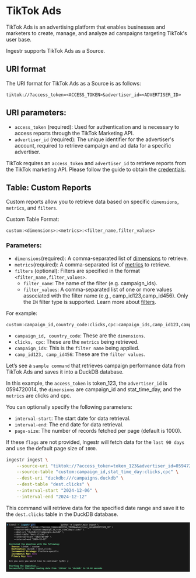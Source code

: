 # TikTok Ads
TikTok Ads is an advertising platform that enables businesses and marketers to create, manage, and analyze ad campaigns targeting TikTok's user base.

Ingestr supports TikTok Ads as a Source.

## URI format
The URI format for TikTok Ads as a Source is as follows:

```plaintext
tiktok://?access_token=<ACCESS_TOKEN>&advertiser_id=<ADVERTISER_ID>
```
## URI parameters:
- `access_token` (required): Used for authentication and is necessary to access reports through the TikTok Marketing API.
- `advertiser_id` (required): The unique identifier for the advertiser's account, required to retrieve campaign and ad data for a specific advertiser.

TikTok requires an `access_token` and `advertiser_id` to retrieve reports from the TikTok marketing API. Please follow the guide to obtain the [credentials](https://business-api.tiktok.com/portal/docs?id=1738373141733378).

## Table: Custom Reports
Custom reports allow you to retrieve data based on specific `dimensions`, `metrics`, and `filters`.

Custom Table Format:
```
custom:<dimensions>:<metrics>:<filter_name,filter_values>
```
### Parameters:
- `dimensions`(required): A comma-separated list of [dimensions](https://business-api.tiktok.com/portal/docs?id=1751443956638721) to retrieve.
- `metrics`(required): A comma-separated list of [metrics](https://business-api.tiktok.com/portal/docs?id=1751443967255553) to retrieve.
- `filters` (optional): Filters are specified in the format `<filter_name,filter_values>`. 
    - `filter_name`: The name of the filter (e.g. campaign_ids).
    - `filter_values`: A comma-separated list of one or more values associated with the filter name (e.g., camp_id123,camp_id456). Only the `IN` filter type is supported. Learn more about [filters](https://business-api.tiktok.com/portal/docs?id=1751443975608321.). 

For example: 
```
custom:campaign_id,country_code:clicks,cpc:campaign_ids,camp_id123,camp_id456
```

- `campaign_id, country_code`: These are the `dimensions`.
- `clicks, cpc`: These are the `metrics` being retrieved.
- `campaign_ids`: This is the `filter name` being applied.
- `camp_id123, camp_id456`: These are the `filter values`.

Let’s see a `sample command` that retrieves campaign performance data from TikTok Ads and saves it into a DuckDB database.

In this example, the `access_token` is token_123, the `advertiser_id` is 0594720014, the `dimensions` are campaign_id and stat_time_day, and the `metrics` are clicks and cpc.

You can optionally specify the following parameters:

- `interval-start`: The start date for data retrieval.
- `interval-end`: The end date for data retrieval.
- `page-size`: The number of records fetched per page (default is 1000).

If these `flags` are not provided, Ingestr will fetch data for the `last 90 days` and use the default page size of `1000`.

```sh
ingestr ingest \
    --source-uri "tiktok://?access_token=token_123&advertiser_id=0594720014" \
    --source-table "custom:campaign_id,stat_time_day:clicks,cpc" \
    --dest-uri "duckdb:///campaigns.duckdb" \
    --dest-table "dest.clicks" \
    --interval-start "2024-12-06" \
    --interval-end "2024-12-12"
```
This command will retrieve data for the specified date range and save it to the `dest.clicks` table in the DuckDB database.

<img alt="titok_ads_img" src="../media/tiktok.png" />



